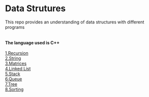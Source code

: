 # Data Strutures
 This repo provides an understanding  of data structures  with different  programs   
 <br><br>
 <b>The language used is C++</b>
<br><br>
<a href="https://github.com/iamketan56/Data-Structures/tree/main/Recursion">1.Recursion</a><br>
<a href="https://github.com/iamketan56/Data-Structures/tree/main/String">2.String</a><br>
<a href="https://github.com/iamketan56/Data-Structures/tree/main/Matrices">3.Matrices</a><br>
<a href="https://github.com/iamketan56/Data-Structures/tree/main/Linked%20List">4.Linked List</a><br>
<a href="https://github.com/iamketan56/Data-Structures/tree/main/Stack">5.Stack</a><br>
<a href="https://github.com/iamketan56/Data-Structures/tree/main/Queue">6.Queue</a><br>
<a href="https://github.com/iamketan56/Data-Structures/tree/main/Tree">7.Tree</a><br>
<a href="https://github.com/iamketan56/Data-Structures/tree/main/Sorting">8.Sorting</a><br>


